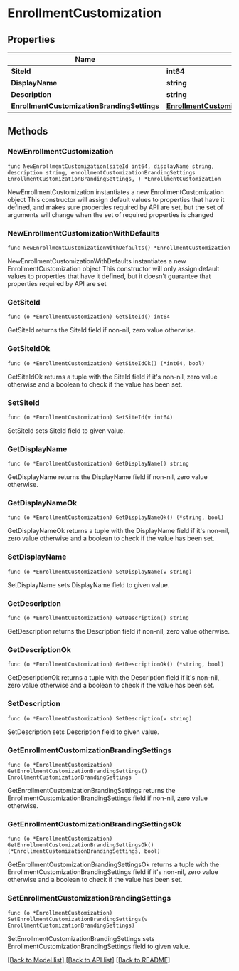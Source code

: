 # EnrollmentCustomization

## Properties

Name | Type | Description | Notes
------------ | ------------- | ------------- | -------------
**SiteId** | **int64** |  | 
**DisplayName** | **string** |  | 
**Description** | **string** |  | 
**EnrollmentCustomizationBrandingSettings** | [**EnrollmentCustomizationBrandingSettings**](EnrollmentCustomizationBrandingSettings.md) |  | 

## Methods

### NewEnrollmentCustomization

`func NewEnrollmentCustomization(siteId int64, displayName string, description string, enrollmentCustomizationBrandingSettings EnrollmentCustomizationBrandingSettings, ) *EnrollmentCustomization`

NewEnrollmentCustomization instantiates a new EnrollmentCustomization object
This constructor will assign default values to properties that have it defined,
and makes sure properties required by API are set, but the set of arguments
will change when the set of required properties is changed

### NewEnrollmentCustomizationWithDefaults

`func NewEnrollmentCustomizationWithDefaults() *EnrollmentCustomization`

NewEnrollmentCustomizationWithDefaults instantiates a new EnrollmentCustomization object
This constructor will only assign default values to properties that have it defined,
but it doesn't guarantee that properties required by API are set

### GetSiteId

`func (o *EnrollmentCustomization) GetSiteId() int64`

GetSiteId returns the SiteId field if non-nil, zero value otherwise.

### GetSiteIdOk

`func (o *EnrollmentCustomization) GetSiteIdOk() (*int64, bool)`

GetSiteIdOk returns a tuple with the SiteId field if it's non-nil, zero value otherwise
and a boolean to check if the value has been set.

### SetSiteId

`func (o *EnrollmentCustomization) SetSiteId(v int64)`

SetSiteId sets SiteId field to given value.


### GetDisplayName

`func (o *EnrollmentCustomization) GetDisplayName() string`

GetDisplayName returns the DisplayName field if non-nil, zero value otherwise.

### GetDisplayNameOk

`func (o *EnrollmentCustomization) GetDisplayNameOk() (*string, bool)`

GetDisplayNameOk returns a tuple with the DisplayName field if it's non-nil, zero value otherwise
and a boolean to check if the value has been set.

### SetDisplayName

`func (o *EnrollmentCustomization) SetDisplayName(v string)`

SetDisplayName sets DisplayName field to given value.


### GetDescription

`func (o *EnrollmentCustomization) GetDescription() string`

GetDescription returns the Description field if non-nil, zero value otherwise.

### GetDescriptionOk

`func (o *EnrollmentCustomization) GetDescriptionOk() (*string, bool)`

GetDescriptionOk returns a tuple with the Description field if it's non-nil, zero value otherwise
and a boolean to check if the value has been set.

### SetDescription

`func (o *EnrollmentCustomization) SetDescription(v string)`

SetDescription sets Description field to given value.


### GetEnrollmentCustomizationBrandingSettings

`func (o *EnrollmentCustomization) GetEnrollmentCustomizationBrandingSettings() EnrollmentCustomizationBrandingSettings`

GetEnrollmentCustomizationBrandingSettings returns the EnrollmentCustomizationBrandingSettings field if non-nil, zero value otherwise.

### GetEnrollmentCustomizationBrandingSettingsOk

`func (o *EnrollmentCustomization) GetEnrollmentCustomizationBrandingSettingsOk() (*EnrollmentCustomizationBrandingSettings, bool)`

GetEnrollmentCustomizationBrandingSettingsOk returns a tuple with the EnrollmentCustomizationBrandingSettings field if it's non-nil, zero value otherwise
and a boolean to check if the value has been set.

### SetEnrollmentCustomizationBrandingSettings

`func (o *EnrollmentCustomization) SetEnrollmentCustomizationBrandingSettings(v EnrollmentCustomizationBrandingSettings)`

SetEnrollmentCustomizationBrandingSettings sets EnrollmentCustomizationBrandingSettings field to given value.



[[Back to Model list]](../README.md#documentation-for-models) [[Back to API list]](../README.md#documentation-for-api-endpoints) [[Back to README]](../README.md)


